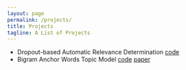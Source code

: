 ```yaml
---
layout: page
permalink: /projects/
title: Projects
tagline: A List of Projects
---
```


- Dropout-based Automatic Relevance Determination [code](https://github.com/DMolchanovSk/vd-ard-bdl16)
- Bigram Anchor Words Topic Model [code](https://github.com/ars-ashuha/bigram-anchor-words) [paper](https://github.com/ars-ashuha/bigram-anchor-words/blob/master/bigram-anchor-words.pdf)



